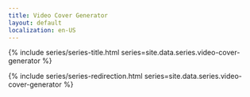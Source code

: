 ```yaml
---
title: Video Cover Generator
layout: default
localization: en-US
---
```


{% include series/series-title.html
    series=site.data.series.video-cover-generator
%}

{% include series/series-redirection.html
    series=site.data.series.video-cover-generator
%}